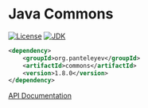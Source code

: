 # Java Commons

[![License](https://www.panteleyev.org/badges/license-bsd-2.svg)](LICENSE)
[![JDK](https://www.panteleyev.org/badges/java-21.svg)](https://jdk.java.net/archive/)

```xml
<dependency>
    <groupId>org.panteleyev</groupId>
    <artifactId>commons</artifactId>
    <version>1.8.0</version>
</dependency>
```

[API Documentation](https://www.panteleyev.org/javadoc/java-commons/)